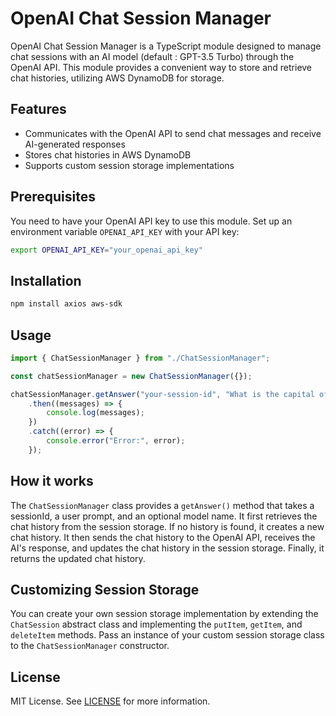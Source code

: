 # OpenAI Chat Session Manager

OpenAI Chat Session Manager is a TypeScript module designed to manage chat sessions with an AI model (default : GPT-3.5 Turbo) through the OpenAI API. This module provides a convenient way to store and retrieve chat histories, utilizing AWS DynamoDB for storage.

## Features

- Communicates with the OpenAI API to send chat messages and receive AI-generated responses
- Stores chat histories in AWS DynamoDB
- Supports custom session storage implementations

## Prerequisites

You need to have your OpenAI API key to use this module. Set up an environment variable `OPENAI_API_KEY` with your API key:

```bash
export OPENAI_API_KEY="your_openai_api_key"
```

## Installation

```bash
npm install axios aws-sdk
```

## Usage

```typescript
import { ChatSessionManager } from "./ChatSessionManager";

const chatSessionManager = new ChatSessionManager({});

chatSessionManager.getAnswer("your-session-id", "What is the capital of France?")
    .then((messages) => {
        console.log(messages);
    })
    .catch((error) => {
        console.error("Error:", error);
    });
```

## How it works

The `ChatSessionManager` class provides a `getAnswer()` method that takes a sessionId, a user prompt, and an optional model name. It first retrieves the chat history from the session storage. If no history is found, it creates a new chat history. It then sends the chat history to the OpenAI API, receives the AI's response, and updates the chat history in the session storage. Finally, it returns the updated chat history.

## Customizing Session Storage

You can create your own session storage implementation by extending the `ChatSession` abstract class and implementing the `putItem`, `getItem`, and `deleteItem` methods. Pass an instance of your custom session storage class to the `ChatSessionManager` constructor.

## License

MIT License. See [LICENSE](./LICENSE) for more information.